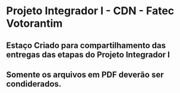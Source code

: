 # Projeto Integrador I - CDN - Fatec Votorantim

## Estaço Criado para compartilhamento das entregas das etapas do Projeto Integrador I

## Somente os arquivos em PDF deverão ser condiderados.


